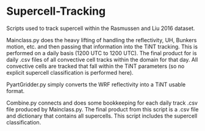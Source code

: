 # Supercell-Tracking
Scripts used to track supercell within the Rasmussen and Liu 2016 dataset.

Mainclass.py does the heavy lifting of handling the reflectivity, UH, Bunkers motion, etc. and then passing that information into the TiNT tracking.
This is performed on a daily basis (1200 UTC to 1200 UTC). The final product for is daily .csv files of all convective cell tracks within the domain for that day. 
All convective cells are tracked that fall within the TiNT parameters (so no explicit supercell classification is performed here).

PyartGridder.py simply converts the WRF reflectivity into a TiNT usable format. 

Combine.py connects and does some bookkeeping for each daily track .csv file produced by Mainclass.py. The final product from this script is a .csv file and dictionary
that contains all supercells. This script includes the supercell classification. 
